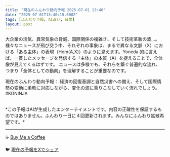 ```yaml
---
title: "現在のふんわり動向予報 2025-07-01 13:40"
date: "2025-07-01T13:40:15.000Z"
tags: [ふんわり予報, AI占い, 日常]
layout: post
---
```


大企業の活気、異常気象の脅威、国際関係の複雑さ、そして技術革新の波…。様々なニュースが飛び交う中、それぞれの事象は、まるで異なる文脈（X）における「ある主体」の表現（Hom(A,X)）のように見えます。Yoneda 的に言えば、一貫したメッセージを発信する「主体」の本質（A）を捉えることで、全体像が見えてくるはずです。  ニュースは多様でも、それらを繋ぐ普遍的な流れ、つまり「全体としての動向」を理解することが重要なのです。 

現在のふんわり動向予報：
経済の回復基調と自然災害への備え、そして国際情勢の変動に柔軟に対応しながら、変化の波に乗りこなしていく流れでしょう。#KGNINJA

<br>
*この予報はAIが生成したエンターテイメントです。内容の正確性を保証するものではありません。ふんわり一日に４回更新されます。みんなにふんわり拡散希望です。*

---
☕️ [Buy Me a Coffee](https://www.buymeacoffee.com/kgninja)

🐦 [現在の予報をXでシェア](https://twitter.com/intent/tweet?text=%E7%8F%BE%E5%9C%A8%E3%81%AE%E3%81%B5%E3%82%93%E3%82%8F%E3%82%8A%E4%BA%88%E5%A0%B1%3A%20%E3%80%8C%E5%A4%A7%E4%BC%81%E6%A5%AD%E3%81%AE%E6%B4%BB%E6%B0%97%E3%80%81%E7%95%B0%E5%B8%B8%E6%B0%97%E8%B1%A1%E3%81%AE%E8%84%85%E5%A8%81%E3%80%81%E5%9B%BD%E9%9A%9B%E9%96%A2%E4%BF%82%E3%81%AE%E8%A4%87%E9%9B%91%E3%81%95%E3%80%81%E3%81%9D%E3%81%97%E3%81%A6%E6%8A%80%E8%A1%93%E9%9D%A9%E6%96%B0%E3%81%AE%E6%B3%A2%E2%80%A6%E3%80%82%E3%80%8D%23KGNINJA%20%E7%B6%9A%E3%81%8D%E3%81%AF%E3%83%96%E3%83%AD%E3%82%B0%E3%81%A7%EF%BC%81%F0%9F%91%87&url=https%3A%2F%2Fkg-ninja.github.io%2FFunwariyoso%2F)
